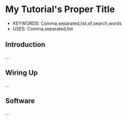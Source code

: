 <!--- Copyright (c) 2014 Your Name. See the file LICENSE for copying permission. -->
My Tutorial's Proper Title
=======================

* KEYWORDS: Comma,separated,list,of,search,words
* USES: Comma,separated,list

Introduction
-----------

...

Wiring Up
--------

...

Software
--------

...
